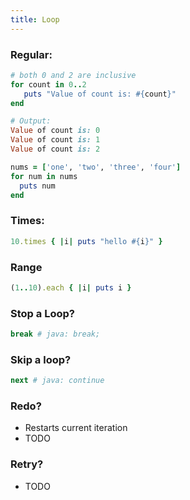 ```yaml
---
title: Loop
---
```



### Regular:
```rb
# both 0 and 2 are inclusive
for count in 0..2
   puts "Value of count is: #{count}"
end

# Output:
Value of count is: 0
Value of count is: 1
Value of count is: 2
```

```rb
nums = ['one', 'two', 'three', 'four']
for num in nums
  puts num
end 
```

### Times:
```rb
10.times { |i| puts "hello #{i}" }
```

### Range
```rb
(1..10).each { |i| puts i }
```

### Stop a Loop?
```rb
break # java: break;
```

### Skip a loop?
```rb
next # java: continue
```

### Redo?
- Restarts current iteration
- TODO

### Retry?
- TODO